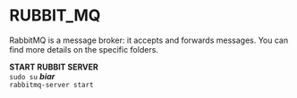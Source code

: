 # RUBBIT_MQ
RabbitMQ is a message broker: it accepts and forwards messages. You can find more details on the specific folders.

**START RUBBIT SERVER** <br/>
`sudo su` ***biar*** <br/> 
`rabbitmq-server start`<br/>



